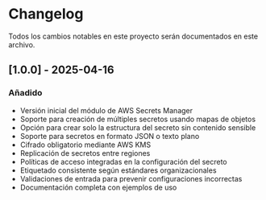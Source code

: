 # Changelog

Todos los cambios notables en este proyecto serán documentados en este archivo.

## [1.0.0] - 2025-04-16

### Añadido
- Versión inicial del módulo de AWS Secrets Manager
- Soporte para creación de múltiples secretos usando mapas de objetos
- Opción para crear solo la estructura del secreto sin contenido sensible
- Soporte para secretos en formato JSON o texto plano
- Cifrado obligatorio mediante AWS KMS
- Replicación de secretos entre regiones
- Políticas de acceso integradas en la configuración del secreto
- Etiquetado consistente según estándares organizacionales
- Validaciones de entrada para prevenir configuraciones incorrectas
- Documentación completa con ejemplos de uso
